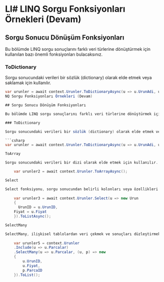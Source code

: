 # LI# LINQ Sorgu Fonksiyonları Örnekleri (Devam)

## Sorgu Sonucu Dönüşüm Fonksiyonları

Bu bölümde LINQ sorgu sonuçlarını farklı veri türlerine dönüştürmek için kullanılan bazı önemli fonksiyonları bulacaksınız.

### ToDictionary

Sorgu sonucundaki verileri bir sözlük (dictionary) olarak elde etmek veya saklamak için kullanılır.

```csharp
var urunler = await context.Urunler.ToDictionaryAsync(u => u.UrunAdi, u => u.Fiyat);
NQ Sorgu Fonksiyonları Örnekleri (Devam)

## Sorgu Sonucu Dönüşüm Fonksiyonları

Bu bölümde LINQ sorgu sonuçlarını farklı veri türlerine dönüştürmek için kullanılan bazı önemli fonksiyonları bulacaksınız.

### ToDictionary

Sorgu sonucundaki verileri bir sözlük (dictionary) olarak elde etmek veya saklamak için kullanılır.

```csharp
var urunler = await context.Urunler.ToDictionaryAsync(u => u.UrunAdi, u => u.Fiyat);

ToArray

Sorgu sonucundaki verileri bir dizi olarak elde etmek için kullanılır.

    var urunler2 = await context.Urunler.ToArrayAsync();

Select

Select fonksiyonu, sorgu sonucundan belirli kolonları veya özellikleri seçmek için kullanılır.
    
    var urunler3 = await context.Urunler.Select(u => new Urun
    {
      UrunID = u.UrunID,
    Fiyat = u.Fiyat
    }).ToListAsync();

SelectMany

SelectMany, ilişkisel tablolardan veri çekmek ve sonuçları düzleştirmek için kullanılır.
    
    var urunler5 = context.Urunler
    .Include(u => u.Parcalar)
    .SelectMany(u => u.Parcalar, (u, p) => new
    {
        u.UrunID,
        u.Fiyat,
        p.ParcaID
    }).ToList();

